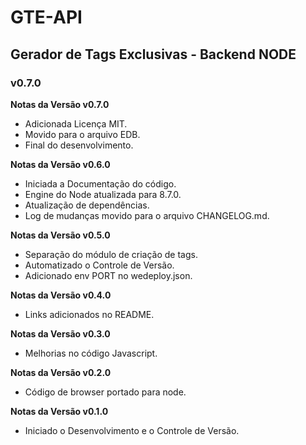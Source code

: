 # GTE-API #
## Gerador de Tags Exclusivas - Backend NODE ##
### v0.7.0 ###

**Notas da Versão v0.7.0**

- Adicionada Licença MIT.
- Movido para o arquivo EDB.
- Final do desenvolvimento.

**Notas da Versão v0.6.0**

- Iniciada a Documentação do código.
- Engine do Node atualizada para 8.7.0.
- Atualização de dependências.
- Log de mudanças movido para o arquivo CHANGELOG.md.

**Notas da Versão v0.5.0**

- Separação do módulo de criação de tags.
- Automatizado o Controle de Versão.
- Adicionado env PORT no wedeploy.json.

**Notas da Versão v0.4.0**

- Links adicionados no README.

**Notas da Versão v0.3.0**

- Melhorias no código Javascript.

**Notas da Versão v0.2.0**

- Código de browser portado para node.

**Notas da Versão v0.1.0**

- Iniciado o Desenvolvimento e o Controle de Versão.